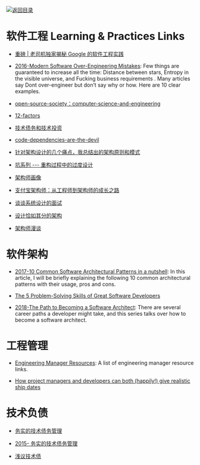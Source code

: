 [![返回目录](https://parg.co/UGo)](https://github.com/wxyyxc1992/Awesome-Links) 
 
 


# 软件工程 Learning & Practices Links

* [重磅 | 老司机独家揭秘 Google 的软件工程实践](http://mp.weixin.qq.com/s?__biz=MzI4NjYwMjcxOQ==&mid=2247483888&idx=1&sn=f95e5c500c08061b784aedcb762a0373&chksm=ebdb2540dcacac568cbc7f8054bfbd4a515af8a06e4d98945e277b60a8e89e9e13184e0a8bd8#rd)

* [2016-Modern Software Over-Engineering Mistakes](https://parg.co/bih): Few things are guaranteed to increase all the time: Distance between stars, Entropy in the visible universe, and Fucking business requirements . Many articles say Dont over-engineer but don’t say why or how. Here are 10 clear examples.

- [open-source-society：computer-science-and-engineering](https://github.com/open-source-society/computer-science-and-engineering#introduction)

- [12-factors](http://12factor.net/zh_cn/)

* [技术债务和技术投资](http://www.tuicool.com/articles/YZNRZ3M)

- [code-dependencies-are-the-devil](https://medium.freecodecamp.com/code-dependencies-are-the-devil-35ed28b556d?source=reading_list---------1-2)

- [针对架构设计的几个痛点，我总结出的架构原则和模式](http://www.infoq.com/cn/articles/several-pain-points-architecture-design)

- [坑系列 --- 重构过程中的过度设计 ](http://mp.weixin.qq.com/s?__biz=MjM5ODczNTkwMA==&mid=2650107080&idx=1&sn=527e1f3f9b048127d1114f9272ddd927#rd)

- [架构师画像](http://mp.weixin.qq.com/s?__biz=MjM5MzYzMzkyMQ==&mid=401938578&idx=1&sn=575e6cbef78f61516db0516d8c791373&scene=23&srcid=#rd)

- [支付宝架构师：从工程师到架构师的成长之路](http://www.scalerstalk.com/838-architect)

- [谈谈系统设计的面试 ](http://mp.weixin.qq.com/s?__biz=MzA3NDM0ODQwMw==&mid=401641618&idx=1&sn=3a6dbb475ceb85a4610e49910443a098&scene=19#wechat_redirect)

- [设计恰如其分的架构](http://www.jianshu.com/p/ac8da825c26f)

- [架构师漫谈](http://o6v08w541.bkt.clouddn.com/Informal-Discussion-on-Architecture.pdf)

# 软件架构

* [2017-10 Common Software Architectural Patterns in a nutshell](https://parg.co/bD3): In this article, I will be briefly explaining the following 10 common architectural patterns with their usage, pros and cons.

* [The 5 Problem-Solving Skills of Great Software Developers](https://www.coderhood.com/5-problem-solving-skills-great-software-developers/)

* [2018-The Path to Becoming a Software Architect](https://parg.co/Uv2): There are several career paths a developer might take, and this series talks over how to become a software architect.

# 工程管理

* [Engineering Manager Resources](https://github.com/ryanburgess/engineer-manager): A list of engineering manager resource links.

* [How project managers and developers can both (happily!) give realistic ship dates](https://parg.co/UEe)

# 技术负债

* [务实的技术债务管理](http://mp.weixin.qq.com/s?__biz=MzA4NTU2MTg3MQ==&mid=400425912&idx=1&sn=937610ebed86020fdc010643728f354e&scene=0&key=b410d3164f5f798e6f9df0fa64ea73ea6eeff85c90e853a07dc40eedf4f7821ecc30dd3ad6122697efdb015400fd38e0&ascene=0&uin=NjY5Njk1MDU%3D&devicetype=iMac+MacBookPro11%2C2+OSX+OSX+10.11+build%2815A284%29&version=11020201&pass_ticket=7PGYWSIFiijcDdfKXsN%2BWlt8zlaE42%2F0WDsIR4v6jbA%3D)

* [2015- 务实的技术债务管理](http://6me.us/vrhF9)

* [浅议技术债](http://www.zcfy.cc/article/we-need-to-talk-about-technical-debt-9670-24-ways-2097.html)
